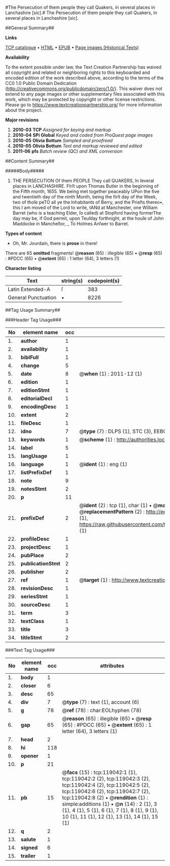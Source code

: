 #The Persecution of them people they call Quakers, in several places in Lanchashire [sic].#
The Persecution of them people they call Quakers, in several places in Lanchashire [sic].

##General Summary##

**Links**

[TCP catalogue](http://www.ota.ox.ac.uk/tcp/)  • 
[HTML](http://tei.it.ox.ac.uk/tcp/Texts-HTML/free/A90/A90524.html)  • 
[EPUB](http://tei.it.ox.ac.uk/tcp/Texts-EPUB/free/A90/A90524.epub) • 
[Page images (Historical Texts)](https://historicaltexts.jisc.ac.uk/eebo-99866757e)

**Availability**

To the extent possible under law, the Text Creation Partnership has waived all copyright and related or neighboring rights to this keyboarded and encoded edition of the work described above, according to the terms of the CC0 1.0 Public Domain Dedication (http://creativecommons.org/publicdomain/zero/1.0/). This waiver does not extend to any page images or other supplementary files associated with this work, which may be protected by copyright or other license restrictions. Please go to https://www.textcreationpartnership.org/ for more information about the project.

**Major revisions**

1. __2010-03__ __TCP__ *Assigned for keying and markup*
1. __2010-04__ __SPi Global__ *Keyed and coded from ProQuest page images*
1. __2010-05__ __Olivia Bottum__ *Sampled and proofread*
1. __2010-05__ __Olivia Bottum__ *Text and markup reviewed and edited*
1. __2011-06__ __pfs__ *Batch review (QC) and XML conversion*

##Content Summary##

#####Body#####

1. THE PERSECUTION Of them PEOPLE They call QUAKERS, In ſeveral places in LANCHASHIRE.
FIrſt upon Thomas Butler in the beginning of the Fifth month, 1655. We being met together peaceably UPon the five and twentieth day of the ninth Month, being the firſt day of the Week, two of thoſe peTO all ye the Inhabitants of Berry, and the Prieſts thereo•, this I am moved of the Lord to write, tANd at Manchester, one William Barret (who is a teaching Elder, ſo called) at Stopford having formerThe day may be, if God permit, upon Teuſday forthnight, at the houſe of John Maddocke in Mancheſtor,
    _ To Holmes Anſwer to Barret.

**Types of content**

  * Oh, Mr. Jourdain, there is **prose** in there!

There are 65 **omitted** fragments! 
 @__reason__ (65) : illegible (65)  •  @__resp__ (65) : #PDCC (65)  •  @__extent__ (65) : 1 letter (64), 3 letters (1)

**Character listing**


|Text|string(s)|codepoint(s)|
|---|---|---|
|Latin Extended-A|ſ|383|
|General Punctuation|•|8226|

##Tag Usage Summary##

###Header Tag Usage###

|No|element name|occ|attributes|
|---|---|---|---|
|1.|__author__|1||
|2.|__availability__|1||
|3.|__biblFull__|1||
|4.|__change__|5||
|5.|__date__|8| @__when__ (1) : 2011-12 (1)|
|6.|__edition__|1||
|7.|__editionStmt__|1||
|8.|__editorialDecl__|1||
|9.|__encodingDesc__|1||
|10.|__extent__|2||
|11.|__fileDesc__|1||
|12.|__idno__|7| @__type__ (7) : DLPS (1), STC (3), EEBO-CITATION (1), PROQUEST (1), VID (1)|
|13.|__keywords__|1| @__scheme__ (1) : http://authorities.loc.gov/ (1)|
|14.|__label__|5||
|15.|__langUsage__|1||
|16.|__language__|1| @__ident__ (1) : eng (1)|
|17.|__listPrefixDef__|1||
|18.|__note__|9||
|19.|__notesStmt__|2||
|20.|__p__|11||
|21.|__prefixDef__|2| @__ident__ (2) : tcp (1), char (1)  •  @__matchPattern__ (2) : ([0-9\-]+):([0-9IVX]+) (1), (.+) (1)  •  @__replacementPattern__ (2) : http://eebo.chadwyck.com/downloadtiff?vid=$1&page=$2 (1), https://raw.githubusercontent.com/textcreationpartnership/Texts/master/tcpchars.xml#$1 (1)|
|22.|__profileDesc__|1||
|23.|__projectDesc__|1||
|24.|__pubPlace__|2||
|25.|__publicationStmt__|2||
|26.|__publisher__|2||
|27.|__ref__|1| @__target__ (1) : http://www.textcreationpartnership.org/docs/. (1)|
|28.|__revisionDesc__|1||
|29.|__seriesStmt__|1||
|30.|__sourceDesc__|1||
|31.|__term__|3||
|32.|__textClass__|1||
|33.|__title__|3||
|34.|__titleStmt__|2||


###Text Tag Usage###

|No|element name|occ|attributes|
|---|---|---|---|
|1.|__body__|1||
|2.|__closer__|6||
|3.|__desc__|65||
|4.|__div__|7| @__type__ (7) : text (1), account (6)|
|5.|__g__|78| @__ref__ (78) : char:EOLhyphen (78)|
|6.|__gap__|65| @__reason__ (65) : illegible (65)  •  @__resp__ (65) : #PDCC (65)  •  @__extent__ (65) : 1 letter (64), 3 letters (1)|
|7.|__head__|2||
|8.|__hi__|118||
|9.|__opener__|1||
|10.|__p__|21||
|11.|__pb__|15| @__facs__ (15) : tcp:119042:1 (1), tcp:119042:2 (2), tcp:119042:3 (2), tcp:119042:4 (2), tcp:119042:5 (2), tcp:119042:6 (2), tcp:119042:7 (2), tcp:119042:8 (2)  •  @__rendition__ (1) : simple:additions (1)  •  @__n__ (14) : 2 (1), 3 (1), 4 (1), 5 (1), 6 (1), 7 (1), 8 (1), 9 (1), 10 (1), 11 (1), 12 (1), 13 (1), 14 (1), 15 (1)|
|12.|__q__|2||
|13.|__salute__|1||
|14.|__signed__|6||
|15.|__trailer__|1||

